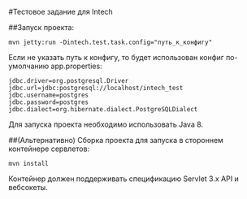 #Тестовое задание для Intech

##Запуск проекта:

```
mvn jetty:run -Dintech.test.task.config="путь_к_конфигу"
```

Если не указать путь к конфигу, то будет использован конфиг по-умолчанию app.properties:
```
jdbc.driver=org.postgresql.Driver
jdbc.url=jdbc:postgresql://localhost/intech_test
jdbc.username=postgres
jdbc.password=postgres
jdbc.dialect=org.hibernate.dialect.PostgreSQLDialect
```

Для запуска проекта необходимо использовать Java 8.

##(Альтернативно) Сборка проекта для запуска в стороннем контейнере сервлетов:
```
mvn install
```
Контейнер должен поддерживать спецификацию Servlet 3.x API и вебсокеты.
